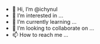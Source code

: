 - 👋 Hi, I’m @ichynul
- 👀 I’m interested in ...
- 🌱 I’m currently learning ...
- 💞️ I’m looking to collaborate on ...
- 📫 How to reach me ...

<!---
ichynul/ichynul is a ✨ special ✨ repository because its `README.md` (this file) appears on your GitHub profile.
You can click the Preview link to take a look at your changes.
--->
